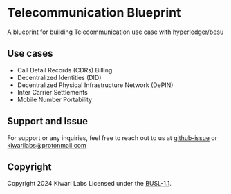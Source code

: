 # Telecommunication Blueprint

A blueprint for building Telecommunication use case with [hyperledger/besu](https://github.com/hyperledger/besu)

## Use cases

- Call Detail Records (CDRs) Billing
- Decentralized Identities (DID)
- Decentralized Physical Infrastructure Network (DePIN)
- Inter Carrier Settlements
- Mobile Number Portability

## Support and Issue

For support or any inquiries, feel free to reach out to us at [github-issue](https://github.com/Kiwari-labs/) or kiwarilabs@protonmail.com

## Copyright

Copyright 2024 Kiwari Labs Licensed under the [BUSL-1.1](../LICENSE-BUSL).